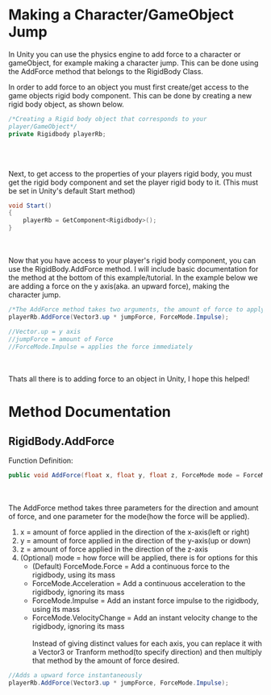 # Making a Character/GameObject Jump

In Unity you can use the physics engine to add force to a character or gameObject, for example making a character jump. This can be done using the AddForce method that belongs to the RigidBody Class. 

In order to add force to an object you must first create/get access to the game objects rigid body component. This can be done by creating a new rigid body object, as shown below.

```C#
/*Creating a Rigid body object that corresponds to your 
player/GameObject*/
private Rigidbody playerRb;
```
<br></br>

Next, to get access to the properties of your players rigid body, you must get the rigid body component and set the player rigid body to it. (This must be set in Unity's default Start method)

```C#
void Start()
{
	playerRb = GetComponent<Rigidbody>();
}
```
<br></br>
Now that you have access to your player's rigid body component, you can use the RigidBody.AddForce method. I will include basic documentation for the method at the bottom of this example/tutorial. In the example below we are adding a force on the y axis(aka. an upward force), making the character jump.

```C#
/*The AddForce method takes two arguments, the amount of force to apply on a specific axis, and the method in which the force is applied*/
playerRb.AddForce(Vector3.up * jumpForce, ForceMode.Impulse);

//Vector.up = y axis
//jumpForce = amount of Force
//ForceMode.Impulse = applies the force immediately
```
<br></br>
Thats all there is to adding force to an object in Unity, I hope this helped!

# Method Documentation

## RigidBody.AddForce

Function Definition:

```C#
public void AddForce(float x, float y, float z, ForceMode mode = ForceMode.Force);
```
<br></br>
The AddForce method takes three parameters for the direction and amount of force, and one parameter for the mode(how the force will be applied).

1.  x = amount of force applied in the direction of the x-axis(left or right)
2.  y = amount of force applied in the direction of the y-axis(up or down)
3.  z = amount of force applied in the direction of the z-axis
4.  (Optional) mode = how force will be applied, there is for options for this
    -   (Default) ForceMode.Force = Add a continuous force to the rigidbody, using its mass
    -   ForceMode.Acceleration = Add a continuous acceleration to the rigidbody, ignoring its mass
    -   ForceMode.Impulse = Add an instant force impulse to the rigidbody, using its mass
    -   ForceMode.VelocityChange = Add an instant velocity change to the rigidbody, ignoring its mass
<br></br>
Instead of giving distinct values for each axis, you can replace it with a Vector3 or Tranform method(to specify direction) and then multiply that method by the amount of force desired.

```C#
//Adds a upward force instantaneously
playerRb.AddForce(Vector3.up * jumpForce, ForceMode.Impulse);
```
